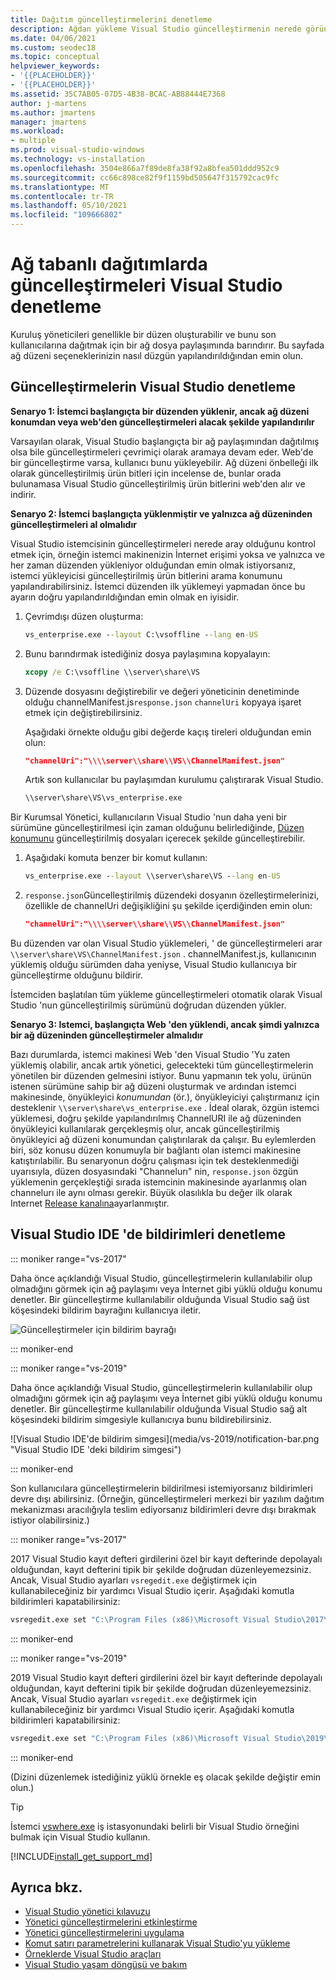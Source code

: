```yaml
---
title: Dağıtım güncelleştirmelerini denetleme
description: Ağdan yükleme Visual Studio güncelleştirmenin nerede göründüğünü nasıl değiştiryebilirsiniz?
ms.date: 04/06/2021
ms.custom: seodec18
ms.topic: conceptual
helpviewer_keywords:
- '{{PLACEHOLDER}}'
- '{{PLACEHOLDER}}'
ms.assetid: 35C7AB05-07D5-4B38-BCAC-AB88444E7368
author: j-martens
ms.author: jmartens
manager: jmartens
ms.workload:
- multiple
ms.prod: visual-studio-windows
ms.technology: vs-installation
ms.openlocfilehash: 3504e866a7f89de8fa38f92a8bfea501ddd952c9
ms.sourcegitcommit: cc66c898ce82f9f1159bd505647f315792cac9fc
ms.translationtype: MT
ms.contentlocale: tr-TR
ms.lasthandoff: 05/10/2021
ms.locfileid: "109666802"
---
```

# <a name="control-updates-to-network-based-visual-studio-deployments"></a>Ağ tabanlı dağıtımlarda güncelleştirmeleri Visual Studio denetleme

Kuruluş yöneticileri genellikle bir düzen oluşturabilir ve bunu son kullanıcılarına dağıtmak için bir ağ dosya paylaşımında barındırır. Bu sayfada ağ düzeni seçeneklerinizin nasıl düzgün yapılandırıldığından emin olun. 

## <a name="controlling-where-visual-studio-looks-for-updates"></a>Güncelleştirmelerin Visual Studio denetleme

**Senaryo 1: İstemci başlangıçta bir düzenden yüklenir, ancak ağ düzeni konumdan veya web'den güncelleştirmeleri alacak şekilde yapılandırılır**

Varsayılan olarak, Visual Studio başlangıçta bir ağ paylaşımından dağıtılmış olsa bile güncelleştirmeleri çevrimiçi olarak aramaya devam eder. Web'de bir güncelleştirme varsa, kullanıcı bunu yükleyebilir. Ağ düzeni önbelleği ilk olarak güncelleştirilmiş ürün bitleri için incelense de, bunlar orada bulunamasa Visual Studio güncelleştirilmiş ürün bitlerini web'den alır ve indirir.

**Senaryo 2: İstemci başlangıçta yüklenmiştir ve yalnızca ağ düzeninden güncelleştirmeleri al olmalıdır**

Visual Studio istemcisinin güncelleştirmeleri nerede aray olduğunu kontrol etmek için, örneğin istemci makinenizin İnternet erişimi yoksa ve yalnızca ve her zaman düzenden yükleniyor olduğundan emin olmak istiyorsanız, istemci yükleyicisi güncelleştirilmiş ürün bitlerini arama konumunu yapılandırabilirsiniz. İstemci düzenden ilk yüklemeyi yapmadan önce bu ayarın doğru yapılandırıldığından emin olmak en iyisidir. 

1. Çevrimdışı düzen oluşturma:

   ```cmd
   vs_enterprise.exe --layout C:\vsoffline --lang en-US
   ```

2. Bunu barındırmak istediğiniz dosya paylaşımına kopyalayın:

   ```cmd
   xcopy /e C:\vsoffline \\server\share\VS
   ```

3. Düzende dosyasını değiştirebilir ve değeri yöneticinin denetiminde olduğu channelManifest.js`response.json` `channelUri` kopyaya işaret etmek için değiştirebilirsiniz.

   Aşağıdaki örnekte olduğu gibi değerde kaçış tireleri olduğundan emin olun:

   ```json
   "channelUri":"\\\\server\\share\\VS\\ChannelManifest.json"
   ```

   Artık son kullanıcılar bu paylaşımdan kurulumu çalıştırarak Visual Studio.

   ```cmd
   \\server\share\VS\vs_enterprise.exe
   ```

Bir Kurumsal Yönetici, kullanıcıların Visual Studio 'nun daha yeni bir sürümüne güncelleştirilmesi için zaman olduğunu belirlediğinde, [Düzen konumunu](update-a-network-installation-of-visual-studio.md) güncelleştirilmiş dosyaları içerecek şekilde güncelleştirebilir.

1. Aşağıdaki komuta benzer bir komut kullanın:

   ```cmd
   vs_enterprise.exe --layout \\server\share\VS --lang en-US
   ```

2. `response.json`Güncelleştirilmiş düzendeki dosyanın özelleştirmelerinizi, özellikle de channelUri değişikliğini şu şekilde içerdiğinden emin olun:

   ```json
   "channelUri":"\\\\server\\share\\VS\\ChannelManifest.json"
   ```

Bu düzenden var olan Visual Studio yüklemeleri, ' de güncelleştirmeleri arar `\\server\share\VS\ChannelManifest.json` . channelManifest.js, kullanıcının yüklemiş olduğu sürümden daha yeniyse, Visual Studio kullanıcıya bir güncelleştirme olduğunu bildirir.

İstemciden başlatılan tüm yükleme güncelleştirmeleri otomatik olarak Visual Studio 'nun güncelleştirilmiş sürümünü doğrudan düzenden yükler.

**Senaryo 3: Istemci, başlangıçta Web 'den yüklendi, ancak şimdi yalnızca bir ağ düzeninden güncelleştirmeler almalıdır**

Bazı durumlarda, istemci makinesi Web 'den Visual Studio 'Yu zaten yüklemiş olabilir, ancak artık yönetici, gelecekteki tüm güncelleştirmelerin yönetilen bir düzenden gelmesini istiyor. Bunu yapmanın tek yolu, ürünün istenen sürümüne sahip bir ağ düzeni oluşturmak ve ardından istemci makinesinde, önyükleyici _konumundan_ (ör.), önyükleyiciyi çalıştırmanız için desteklenir `\\server\share\vs_enterprise.exe` . İdeal olarak, özgün istemci yüklemesi, doğru şekilde yapılandırılmış ChannelURI ile ağ düzeninden önyükleyici kullanılarak gerçekleşmiş olur, ancak güncelleştirilmiş önyükleyici ağ düzeni konumundan çalıştırılarak da çalışır. Bu eylemlerden biri, söz konusu düzen konumuyla bir bağlantı olan istemci makinesine katıştırılabilir. Bu senaryonun doğru çalışması için tek desteklenmediği uyarısıyla, düzen dosyasındaki "Channelurı" nin, `response.json` özgün yüklemenin gerçekleştiği sırada istemcinin makinesinde ayarlanmış olan channelurı ile aynı olması gerekir. Büyük olasılıkla bu değer ilk olarak Internet [Release kanalına](https://aka.ms/vs/16/release/channel)ayarlanmıştır. 


## <a name="controlling-notifications-in-the-visual-studio-ide"></a>Visual Studio IDE 'de bildirimleri denetleme

::: moniker range="vs-2017"

Daha önce açıklandığı Visual Studio, güncelleştirmelerin kullanılabilir olup olmadığını görmek için ağ paylaşımı veya İnternet gibi yüklü olduğu konumu denetler. Bir güncelleştirme kullanılabilir olduğunda Visual Studio sağ üst köşesindeki bildirim bayrağını kullanıcıya iletir.

   ![Güncelleştirmeler için bildirim bayrağı](media/notification-flag.png)

::: moniker-end

::: moniker range="vs-2019&quot;

Daha önce açıklandığı Visual Studio, güncelleştirmelerin kullanılabilir olup olmadığını görmek için ağ paylaşımı veya İnternet gibi yüklü olduğu konumu denetler. Bir güncelleştirme kullanılabilir olduğunda Visual Studio sağ alt köşesindeki bildirim simgesiyle kullanıcıya bunu bildirebilirsiniz.

   ![Visual Studio IDE'de bildirim simgesi](media/vs-2019/notification-bar.png &quot;Visual Studio IDE 'deki bildirim simgesi")

::: moniker-end

Son kullanıcılara güncelleştirmelerin bildirilmesi istemiyorsanız bildirimleri devre dışı abilirsiniz. (Örneğin, güncelleştirmeleri merkezi bir yazılım dağıtım mekanizması aracılığıyla teslim ediyorsanız bildirimleri devre dışı bırakmak istiyor olabilirsiniz.)

::: moniker range="vs-2017"

2017 Visual Studio kayıt [](tools-for-managing-visual-studio-instances.md#editing-the-registry-for-a-visual-studio-instance)defteri girdilerini özel bir kayıt defterinde depolayalı olduğundan, kayıt defterini tipik bir şekilde doğrudan düzenleyemezsiniz. Ancak, Visual Studio ayarları `vsregedit.exe` değiştirmek için kullanabileceğiniz bir yardımcı Visual Studio içerir. Aşağıdaki komutla bildirimleri kapatabilirsiniz:

```cmd
vsregedit.exe set "C:\Program Files (x86)\Microsoft Visual Studio\2017\Enterprise" HKCU ExtensionManager AutomaticallyCheckForUpdates2Override dword 0
```

::: moniker-end

::: moniker range="vs-2019"

2019 Visual Studio kayıt [](tools-for-managing-visual-studio-instances.md#editing-the-registry-for-a-visual-studio-instance)defteri girdilerini özel bir kayıt defterinde depolayalı olduğundan, kayıt defterini tipik bir şekilde doğrudan düzenleyemezsiniz. Ancak, Visual Studio ayarları `vsregedit.exe` değiştirmek için kullanabileceğiniz bir yardımcı Visual Studio içerir. Aşağıdaki komutla bildirimleri kapatabilirsiniz:

```cmd
vsregedit.exe set "C:\Program Files (x86)\Microsoft Visual Studio\2019\Enterprise" HKCU ExtensionManager AutomaticallyCheckForUpdates2Override dword 0
```

::: moniker-end

(Dizini düzenlemek istediğiniz yüklü örnekle eş olacak şekilde değiştir emin olun.)

> [!TIP]
> İstemci [vswhere.exe](tools-for-managing-visual-studio-instances.md#detecting-existing-visual-studio-instances) iş istasyonundaki belirli bir Visual Studio örneğini bulmak için Visual Studio kullanın.

[!INCLUDE[install_get_support_md](includes/install_get_support_md.md)]

## <a name="see-also"></a>Ayrıca bkz.

* [Visual Studio yönetici kılavuzu](visual-studio-administrator-guide.md)
* [Yönetici güncelleştirmelerini etkinleştirme](enabling-administrator-updates.md)
* [Yönetici güncelleştirmelerini uygulama](applying-administrator-updates.md)
* [Komut satırı parametrelerini kullanarak Visual Studio'yu yükleme](use-command-line-parameters-to-install-visual-studio.md)
* [Örneklerde Visual Studio araçları](tools-for-managing-visual-studio-instances.md)
* [Visual Studio yaşam döngüsü ve bakım](/visualstudio/releases/2019/servicing/)
